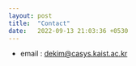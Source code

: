```yaml
---
layout: post
title:  "Contact"
date:   2022-09-13 21:03:36 +0530
---
```

- email : dekim@casys.kaist.ac.kr
<!-- - location : 291 Daehak-ro, Eoeun-dong, Yuseong-gu, E3-1 #4418, Daejeon, 34141, South Korea -->
